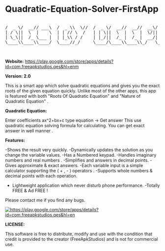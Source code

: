 # Quadratic-Equation-Solver-FirstApp


<pre>

/  _ \/  __// ___\  /  _ \\  \//  /  _ \/  __//  __//  __\/  _ \/ |/ /     / |/  _ \/ \/ ___\/ \  /|/  _ \/ \   
| / \||  \  |    \  | | // \  /   | | \||  \  |  \  |  \/|| / \||   /      | || / \|| ||    \| |  ||| / \|| |   
| \_\||  /_ \___ |  | |_\\ / /    | |_/||  /_ |  /_ |  __/| |-|||   \   /\_| || |-||| |\___ || |/\||| |-||| |_/\
\____\\____\\____/  \____//_/     \____/\____\\____\\_/   \_/ \|\_|\_\  \____/\_/ \|\_/\____/\_/  \|\_/ \|\____/
                                                                                                                

</pre>


**Website:** https://play.google.com/store/apps/details?id=com.freeapkstudios.qes&hl=enm

**Version: 2.0**



This is a smart app which solve quadratic equations and gives you the exact roots of the given equation quickly. Unlike most of the other apps, this app is featured with both "Roots Of Quadratic Equation" and "Nature of Quadratic Equation" .


**Quadratic Equation:**

Enter coefficients ax^2+bx+c type equation → Get answer
This use quadratic equation solving formula for calculating. You can get exact answer in well manner .




**Features:**

-Shows the result very quickly.
-Dynamically updates the solution as you change the variable values.
-Has a Numbered keypad.
-Handles imaginary numbers and real numbers .
-Simplifies and answers in decimal points.
-Gives approximate & exact answers.
-Each variable input is a simple calculator supporting the ( + , - ) operators .
-Supports whole numbers & decimal points with each operation.
- Lightweight application which never disturb phone performance.
-Totally FREE & Ad FREE !

Please contact me if you find any bugs.





<a href="" rel="https://github.com/deepakjaiswal2018/Quadratic-Equation-Solver-FirstApp/blob/master/playstore.png"><img src="" alt="https://play.google.com/store/apps/details?id=com.freeapkstudios.qes&hl=en" /></a>



**LICENSE:**

This software is free to distribute, modify and use with the condition that credit is provided to the creator (FreeApkStudios) and is not for commercial use.
